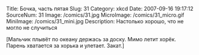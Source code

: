 Title: Бочка, часть пятая 
Slug: 31 
Category: xkcd 
Date: 2007-09-16 19:17:12 
SourceNum: 31 
Image: /comics/31.jpg 
MicroImage: /comics/31_micro.gif 
MiniImage: /comics/31_mini.jpg 
Description: Настолько хорошо, что не могло не случиться 

[Мальчик плывёт по океану держась за доску. Мимо летит хорёк. Парень хватается за хорька и улетает. Закат.]
